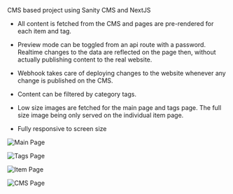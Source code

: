 CMS based project using Sanity CMS and NextJS

* All content is fetched from the CMS and pages are pre-rendered for each item and tag.

* Preview mode can be toggled from an api route with a password. Realtime changes to the data are reflected on the page then, without actually publishing content to the real website.

* Webhook takes care of deploying changes to the website whenever any change is published on the CMS.

* Content can be filtered by category tags.

* Low size images are fetched for the main page and tags page. The full size image being only served on the individual item page.

* Fully responsive to screen size

![Main Page](https://i.imgur.com/V9UtQbz.png)

![Tags Page](https://i.imgur.com/3rvuCpe.png)

![Item Page](https://i.imgur.com/lHapWDA.png)

![CMS Page](https://i.imgur.com/yl6fTKY.png)
